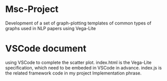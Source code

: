 # Msc-Project
Development of a set of graph-plotting templates of common types of graphs used in NLP papers using Vega-Lite

# VSCode document
using VSCode to complete the scatter plot.
index.html is the Vega-Lite specification, which need to be embeded in VSCode in advance.
index.js is the related framework code in my project Implementation phrase.
